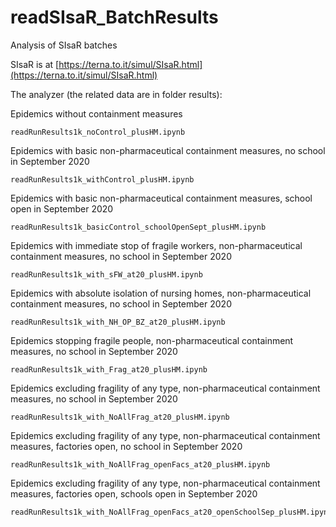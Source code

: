 # readSIsaR_BatchResults
 Analysis of SIsaR batches

 SIsaR is at [https://terna.to.it/simul/SIsaR.html](https://terna.to.it/simul/SIsaR.html)


The analyzer (the related data are in folder results):

Epidemics without containment measures

    readRunResults1k_noControl_plusHM.ipynb

Epidemics with basic non-pharmaceutical containment measures, no school in September 2020

    readRunResults1k_withControl_plusHM.ipynb

Epidemics with basic non-pharmaceutical containment measures, school open in September 2020

    readRunResults1k_basicControl_schoolOpenSept_plusHM.ipynb

Epidemics with immediate stop of fragile workers, non-pharmaceutical containment measures, no school in September 2020

    readRunResults1k_with_sFW_at20_plusHM.ipynb

Epidemics with absolute isolation of nursing homes, non-pharmaceutical containment measures, no school in September 2020

    readRunResults1k_with_NH_OP_BZ_at20_plusHM.ipynb

Epidemics stopping fragile people, non-pharmaceutical containment measures, no school in September 2020

    readRunResults1k_with_Frag_at20_plusHM.ipynb

Epidemics excluding fragility of any type, non-pharmaceutical containment measures, no school in September 2020

    readRunResults1k_with_NoAllFrag_at20_plusHM.ipynb

Epidemics excluding fragility of any type, non-pharmaceutical containment measures, factories open, no school in September 2020

    readRunResults1k_with_NoAllFrag_openFacs_at20_plusHM.ipynb

Epidemics excluding fragility of any type, non-pharmaceutical containment measures, factories open, schools open in September 2020

    readRunResults1k_with_NoAllFrag_openFacs_at20_openSchoolSep_plusHM.ipynb
